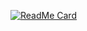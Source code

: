 [![ReadMe Card](https://github-readme-stats.vercel.app/api/pin/?username=kubawolanin&repo=github-readme-stats)](https://github.com/anuraghazra/github-readme-stats)
